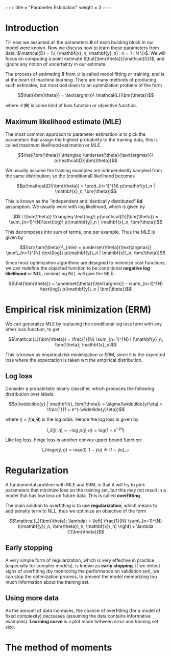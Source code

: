 +++
title = "Parameter Estimation"
weight = 3
+++

# Introduction

Till now we assumed all the parameters $\bm{\theta}$ of each building block in our model were known. Now we discuss how to learn these parameters from data, $\mathcal{D} = \\{ (\mathbf{x}_n, \mathbf{y}_n) : n = 1 : N \\}$. We will focus on computing a point estimate $\hat{\bm{\theta}}(\mathcal{D})$, and ignore any notion of uncertainty in our estimate.

The process of estimating $\bm{\theta}$ from $\mathcal{D}$ is called model fitting or training, and is at the heart of machine learning. There are many methods of producing such estimates, but most boil down to an optimization problem of the form

$$\hat{\bm{\theta}} = \text{argmin}\ \mathcal{L}(\bm{\theta})$$

where $\mathcal{L}(\bm{\theta})$ is some kind of loss function or objective function.

## Maximum likelihood estimate (MLE)

The most common approach to parameter estimation is to pick the parameters that assign the highest probability to the training data, this is called maximum likelihood estimation or MLE.

$$\hat{\bm{\theta}} \triangleq \underset{\theta}{\text{argmax}}\ p(\mathcal{D}|\bm{\theta})$$

We usually assume the training examples are independently sampled from the same distribution, so the (conditional) likelihood becomes

$$p(\mathcal{D}|\bm{\theta}) = \prod_{n=1}^{N} p(\mathbf{y}_n | \mathbf{x}_n, \bm{\theta})$$

This is known as the "independent and identically distributed" __iid__ assumption. We usually work with log likelihood, which is given by

$$LL(\bm{\theta}) \triangleq \text{log}\ p(\mathcal{D}|\bm{\theta}) = \sum_{n=1}^{N}\text{log}\ p(\mathbf{y}_n | \mathbf{x}_n, \bm{\theta})$$

This decomposes into sum of terms, one per example, Thus the MLE is given by

$$\hat{\bm{\theta}}\_{mle} = \underset{\theta}{\text{argmax}} \sum\_{n=1}^{N} \text{log}\ p(\mathbf{y}\_n | \mathbf{x}\_n, \bm{\theta})$$

Since most optimization algorithms are designed to minimize cost functions, we can redefine the objected function to be conditional __negative log likelihood__ or __NLL__, minimizing NLL will give the MLE:

$$\hat{\bm{\theta}} = \underset{\theta}{\text{argmin}} - \sum\_{n=1}^{N} \text{log}\ p(\mathbf{y}\_n | \bm{\theta})$$

# Empirical risk minimization (ERM)

We can generalize MLE by replacing the conditional log loss term with any other loss function, to get

$$\mathcal{L}(\bm{\theta}) = \frac{1}{N} \sum_{n=1}^{N} l (\mathbf{y}_n, \bm{\theta}; \mathbf{x}_n)$$

This is known as empirical risk minimization or ERM, since it is the expected loss where the expectation is taken wrt the empirical distribution.

## Log loss

Consider a probabilistic binary classifier, which produces the following distribution over labels:

$$p(\widetilde{y} | \mathbf{x}, \bm{\theta}) = \sigma(\widetilde{y}\eta) = \frac{1}{1 + e^{-\widetilde{y}\eta}}$$

where $\eta = f(\mathbf{x}; \bm{\theta})$ is the log odds. Hence the log loss is given by

$$l\_{ll}(\widetilde{y}, \eta) = - \text{log}\ p(\widetilde{y}, \eta) = \text{log}(1 + e^{-\widetilde{y}\eta})$$

Like log loss, hinge loss is another convex upper bound function:

$$l\_{hinge}(\widetilde{y}, \eta) = \text{max}(0, 1 - \widetilde{y}\eta) \triangleq (1 - \widetilde{y}\eta)\_{+}$$

# Regularization

A fundamental problem with MLE and ERM, is that it will try to pick parameters that minimize loss on the training set, but this may not result in a model that has low loss on future data. This is called __overfitting__.

The main solution to overfitting is to use __regularization__, which means to add penalty term to NLL, thus we optimize an objective of the form

$$\mathcal{L}(\bm{\theta}; \lambda) = \left[ \frac{1}{N} \sum\_{n=1}^{N} l(\mathbf{y}\_n, \bm{\theta}\_n; \mathbf{x}\_n) \right] + \lambda C(\bm{\theta})$$

## Early stopping

A very simple form of regularization, which is very effective in practice (especially for complex models), is known as __early stopping__. If we detect signs of overfitting (by monitoring the performance on validation set), we can stop the optimization process, to prevent the model memorizing too much information about the training set.

## Using more data

As the amount of data increases, the chance of overfitting (for a model of fixed complexity) decreases (assuming the data contains informative examples). __Learning curve__ is a plot made between error and training set size.

# The method of moments


